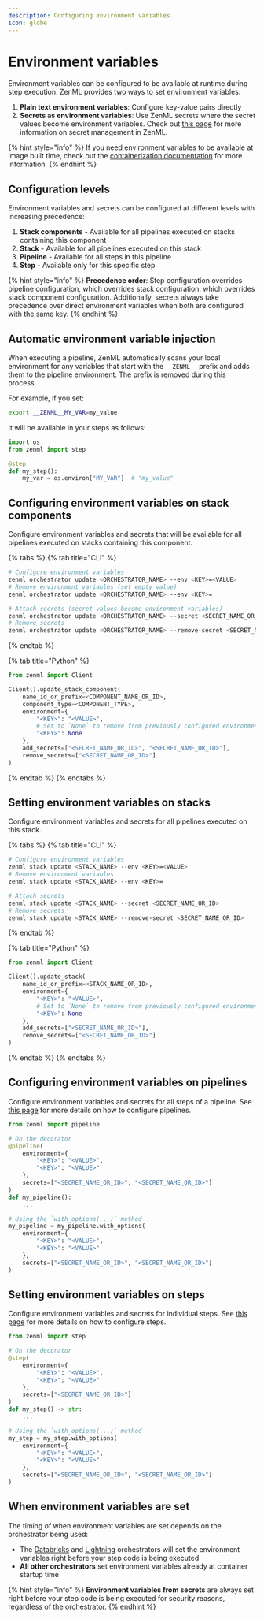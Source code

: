 ```yaml
---
description: Configuring environment variables.
icon: globe
---
```


# Environment variables

Environment variables can be configured to be available at runtime during step execution. ZenML provides two ways to set environment variables:

1. **Plain text environment variables**: Configure key-value pairs directly
2. **Secrets as environment variables**: Use ZenML secrets where the secret values become environment variables. Check out [this page](../secrets/secrets.md) for more information on secret management in ZenML.

{% hint style="info" %}
If you need environment variables to be available at image built time, check out the [containerization documentation](../containerization/containerization.md#environment-variables) for more information.
{% endhint %}

## Configuration levels

Environment variables and secrets can be configured at different levels with increasing precedence:

1. **Stack components** - Available for all pipelines executed on stacks containing this component
2. **Stack** - Available for all pipelines executed on this stack
3. **Pipeline** - Available for all steps in this pipeline
4. **Step** - Available only for this specific step

{% hint style="info" %}
**Precedence order**: Step configuration overrides pipeline configuration, which overrides stack configuration, which overrides stack component configuration. Additionally, secrets always take precedence over direct environment variables when both are configured with the same key.
{% endhint %}

## Automatic environment variable injection

When executing a pipeline, ZenML automatically scans your local environment for any variables that start with the `__ZENML__` prefix and adds them to the pipeline environment. The prefix is removed during this process.

For example, if you set:
```bash
export __ZENML__MY_VAR=my_value
```

It will be available in your steps as follows:
```python
import os
from zenml import step

@step
def my_step():
    my_var = os.environ["MY_VAR"]  # "my_value"
```

## Configuring environment variables on stack components

Configure environment variables and secrets that will be available for all pipelines executed on stacks containing this component.

{% tabs %}
{% tab title="CLI" %}
```bash
# Configure environment variables
zenml orchestrator update <ORCHESTRATOR_NAME> --env <KEY>=<VALUE>
# Remove environment variables (set empty value)
zenml orchestrator update <ORCHESTRATOR_NAME> --env <KEY>=

# Attach secrets (secret values become environment variables)
zenml orchestrator update <ORCHESTRATOR_NAME> --secret <SECRET_NAME_OR_ID>
# Remove secrets
zenml orchestrator update <ORCHESTRATOR_NAME> --remove-secret <SECRET_NAME_OR_ID>
```
{% endtab %}

{% tab title="Python" %}
```python
from zenml import Client

Client().update_stack_component(
    name_id_or_prefix=<COMPONENT_NAME_OR_ID>,
    component_type=<COMPONENT_TYPE>,
    environment={
        "<KEY>": "<VALUE>",
        # Set to `None` to remove from previously configured environment
        "<KEY>": None
    },
    add_secrets=["<SECRET_NAME_OR_ID>", "<SECRET_NAME_OR_ID>"],
    remove_secrets=["<SECRET_NAME_OR_ID>"]
)
```
{% endtab %}
{% endtabs %}

## Setting environment variables on stacks

Configure environment variables and secrets for all pipelines executed on this stack.

{% tabs %}
{% tab title="CLI" %}
```bash
# Configure environment variables
zenml stack update <STACK_NAME> --env <KEY>=<VALUE>
# Remove environment variables
zenml stack update <STACK_NAME> --env <KEY>=

# Attach secrets
zenml stack update <STACK_NAME> --secret <SECRET_NAME_OR_ID>
# Remove secrets
zenml stack update <STACK_NAME> --remove-secret <SECRET_NAME_OR_ID>
```
{% endtab %}

{% tab title="Python" %}
```python
from zenml import Client

Client().update_stack(
    name_id_or_prefix=<STACK_NAME_OR_ID>,
    environment={
        "<KEY>": "<VALUE>",
        # Set to `None` to remove from previously configured environment
        "<KEY>": None
    },
    add_secrets=["<SECRET_NAME_OR_ID>"],
    remove_secrets=["<SECRET_NAME_OR_ID>"]
)
```
{% endtab %}
{% endtabs %}

## Configuring environment variables on pipelines

Configure environment variables and secrets for all steps of a pipeline. See [this page](../steps-pipelines/configuration.md) for more details on how to configure pipelines.

```python
from zenml import pipeline

# On the decorator
@pipeline(
    environment={
        "<KEY>": "<VALUE>",
        "<KEY>": "<VALUE>"
    },
    secrets=["<SECRET_NAME_OR_ID>", "<SECRET_NAME_OR_ID>"]
)
def my_pipeline():
    ...

# Using the `with_options(...)` method
my_pipeline = my_pipeline.with_options(
    environment={
        "<KEY>": "<VALUE>",
        "<KEY>": "<VALUE>"
    },
    secrets=["<SECRET_NAME_OR_ID>", "<SECRET_NAME_OR_ID>"]
)
```

## Setting environment variables on steps

Configure environment variables and secrets for individual steps. See [this page](../steps-pipelines/configuration.md) for more details on how to configure steps.

```python
from zenml import step

# On the decorator
@step(
    environment={
        "<KEY>": "<VALUE>",
        "<KEY>": "<VALUE>"
    },
    secrets=["<SECRET_NAME_OR_ID>"]
)
def my_step() -> str:
    ...

# Using the `with_options(...)` method
my_step = my_step.with_options(
    environment={
        "<KEY>": "<VALUE>",
        "<KEY>": "<VALUE>"
    },
    secrets=["<SECRET_NAME_OR_ID>", "<SECRET_NAME_OR_ID>"]
)
```

## When environment variables are set

The timing of when environment variables are set depends on the orchestrator being used:

- The [Databricks](../../component-guide/orchestrators/databricks.md) and [Lightning](../../component-guide/orchestrators/lightning.md) orchestrators will set the environment variables right before your step code is being executed
- **All other orchestrators** set environment variables already at container startup time

{% hint style="info" %}
**Environment variables from secrets** are always set right before your step code is being executed for security reasons, regardless of the orchestrator.
{% endhint %}
